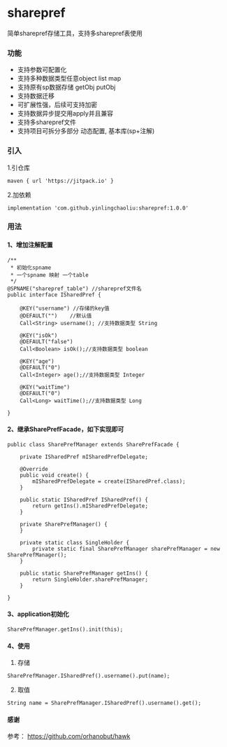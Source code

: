 # sharepref
简单sharepref存储工具，支持多sharepref表使用

### 功能
 * 支持参数可配置化
 * 支持多种数据类型任意object list map
 * 支持原有sp数据存储 getObj putObj
 * 支持数据迁移
 * 可扩展性强，后续可支持加密
 * 支持数据异步提交用apply并且兼容
 * 支持多sharepref文件
 * 支持项目可拆分多部分 动态配置, 基本库(sp+注解)

### 引入
1.引仓库
```
maven { url 'https://jitpack.io' }
```
2.加依赖
```
implementation 'com.github.yinlingchaoliu:sharepref:1.0.0'
```

### 用法
#### 1、增加注解配置
```
/**
 * 初始化spname
 * 一个spname 映射 一个table
 */
@SPNAME("sharepref_table") //sharepref文件名
public interface ISharedPref {

    @KEY("username") //存储的key值
    @DEFAULT("")    //默认值
    Call<String> username(); //支持数据类型 String

    @KEY("isOk")
    @DEFAULT("false")
    Call<Boolean> isOk();//支持数据类型 boolean

    @KEY("age")
    @DEFAULT("0")
    Call<Integer> age();//支持数据类型 Integer

    @KEY("waitTime")
    @DEFAULT("0")
    Call<Long> waitTime();//支持数据类型 Long

}
```
#### 2、继承SharePrefFacade，如下实现即可

```
public class SharePrefManager extends SharePrefFacade {

    private ISharedPref mISharedPrefDelegate;

    @Override
    public void create() {
        mISharedPrefDelegate = create(ISharedPref.class);
    }

    public static ISharedPref ISharedPref() {
        return getIns().mISharedPrefDelegate;
    }
    
    private SharePrefManager() {
    }

    private static class SingleHolder {
        private static final SharePrefManager sharePrefManager = new SharePrefManager();
    }

    public static SharePrefManager getIns() {
        return SingleHolder.sharePrefManager;
    }

} 
```

#### 3、application初始化

```
SharePrefManager.getIns().init(this);
```

#### 4、使用
1. 存储

```
SharePrefManager.ISharedPref().username().put(name);
```    
2. 取值

```
String name = SharePrefManager.ISharedPref().username().get();
```

#### 感谢
参考：
https://github.com/orhanobut/hawk
